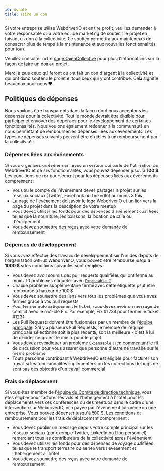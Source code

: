 ```yaml
---
id: donate
title: Faire un don
---
```


Si votre entreprise utilise WebdriverIO et en tire profit, veuillez demander à votre responsable ou à votre équipe marketing de soutenir le projet en faisant un don à la collectivité. Ce soutien permettra aux mainteneurs de consacrer plus de temps à la maintenance et aux nouvelles fonctionnalités pour tous.

Veuillez consulter notre [page OpenCollective](https://opencollective.com/webdriverio) pour plus d'informations sur la façon de faire un don au projet.

Merci à tous ceux qui feront ou ont fait un don d'argent à la collectivité et qui ont donc soutenu le projet et tous ceux qui y ont contribué. Cela signifie beaucoup pour nous ❤️

## Politiques de dépenses

Nous voulons être transparents dans la façon dont nous acceptons les dépenses pour la collectivité. Tout le monde devrait être éligible pour participer et envoyer des dépenses pour le développement de certaines fonctionnalités. Nous voulons également redonner à la communauté en nous permettant de rembourser les dépenses liées aux événements. Les types de dépenses suivants peuvent être éligibles à un remboursement par la collectivité :

### Dépenses liées aux événements

Si vous organisez un événement avec un orateur qui parle de l'utilisation de WebdriverIO et de ses fonctionnalités, vous pouvez dépenser jusqu'à __100 $__. Les conditions de remboursement pour les dépenses liées aux événements comprennent :

- Vous ou le compte de l'événement devez partager le projet sur les réseaux sociaux (Twitter, Facebook ou LinkedIn) au moins 3 fois
- La page de l'événement doit avoir le logo WebdriverIO et un lien vers la page du projet dans la description de votre meetup
- Vous devez utiliser les fonds pour des dépenses d'événement qualifiées telles que la nourriture, les boissons, la location de salle ou d'équipement
- Vous devez soumettre des reçus avec votre demande de remboursement

### Dépenses de développement

Si vous avez effectué des travaux de développement sur l'un des dépôts de l'organisation GitHub WebdriverIO, vous pouvez être remboursé jusqu'à __1000 $__ si les conditions suivantes sont remplies :

- Vous devez avoir soumis des pull requests qualifiées qui ont fermé au moins 10 problèmes étiquetés avec [`Expensable 💸`](https://github.com/webdriverio/webdriverio/labels/Expensable%20%F0%9F%92%B8)
- Chaque problème supplémentaire fermé avec cette étiquette peut être remboursé à hauteur de 100 $
- Vous devez soumettre des liens vers tous les problèmes que vous avez fermés grâce à vos pull requests
- Pour fermer automatiquement le ticket, vous devez avoir un message de commit avec le mot-clé Fix. Par exemple, Fix #1234 pour fermer le ticket #1234
- Les Pull Requests doivent être fusionnées par un membre de l'[équipe principale](https://github.com/webdriverio/webdriverio/blob/main/AUTHORS.md#tsc-technical-steering-committee). S'il y a plusieurs Pull Requests, le membre de l'équipe principale sélectionne soit la plus récente, soit la meilleure - c'est à lui de décider ce qui est le mieux pour le projet
- Vous devez revendiquer un problème [`Expensable 💸`](https://github.com/webdriverio/webdriverio/labels/Expensable%20%F0%9F%92%B8) en commentant le fil de discussion pour vous assurer que personne d'autre ne travaille sur le même problème
- Toute personne contribuant à WebdriverIO est éligible pour facturer son travail si les fonctionnalités implémentées ou les corrections de bugs ne sont pas des objectifs d'un travail commercial

### Frais de déplacement

Si vous êtes membre de l'[équipe du Comité de direction technique](https://github.com/webdriverio/webdriverio/blob/main/AUTHORS.md#tsc-technical-steering-committee), vous êtes éligible pour facturer les vols et l'hébergement à l'hôtel pour les déplacements vers des conférences ou des meetups dans le cadre d'une intervention sur WebdriverIO, non payée par l'événement lui-même ou une entreprise. Vous pouvez dépenser jusqu'à 500 $. Les conditions de remboursement pour les frais de déplacement comprennent :

- Vous devez publier un message depuis votre compte principal sur les réseaux sociaux (par exemple Twitter, LinkedIn ou blog personnel) remerciant tous les contributeurs de la collectivité après l'événement
- Vous devez utiliser les fonds pour des dépenses de voyage qualifiées telles que le transport terrestre ou aérien vers l'événement et l'hébergement à l'hôtel
- Vous devez soumettre des reçus avec votre demande de remboursement